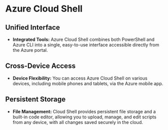 # Azure Cloud Shell

## Unified Interface

- **Integrated Tools:** Azure Cloud Shell combines both PowerShell and Azure CLI into a single, easy-to-use interface accessible directly from the Azure portal.

## Cross-Device Access

- **Device Flexibility:** You can access Azure Cloud Shell on various devices, including mobile phones and tablets, via the Azure mobile app.

## Persistent Storage

- **File Management:** Cloud Shell provides persistent file storage and a built-in code editor, allowing you to upload, manage, and edit scripts from any device, with all changes saved securely in the cloud.
